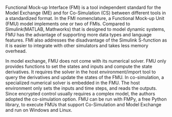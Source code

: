 Functional Mock-up Interface (FMI) is a tool independent standard for the Model Exchange (ME) and for Co-Simulation (CS) between different tools in a standardized format. In the FMI nomenclature, a Functional Mock-up Unit (FMU) model implements one or two of FMIs. Compared to Simulink(MATLAB, Mathworks) that is designed to model dynamic systems, FMU has the advantage of supporting more data types and language features. FMI also addresses the disadvantage of the Simulink S-function as it is easier to integrate with other simulators and takes less memory overhead. 

In model exchange, FMU does not come with its numerical solver. FMU only provides functions to set the states and inputs and compute the state derivatives. It requires
the solver in the host environment/import tool to query the derivatives and update the states of the FMU. In co-simulation, a specialized numerical solver is embedded in the FMU. The host environment only sets the inputs and time steps, and reads the outputs. Since encrypted control usually requires a complex model, the authors adopted the co-simulation option. FMU can be run with FMPy, a free Python library, to execute FMUs that support Co-Simulation and Model Exchange and run on Windows and Linux. 

